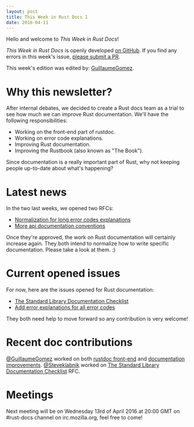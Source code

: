 ```yaml
---
layout: post
title: This Week in Rust Docs 1
date: 2016-04-11
---
```


Hello and welcome to *This Week in Rust Docs*!

*This Week in Rust Docs* is openly developed [on GitHub](https://github.com/GuillaumeGomez/this-week-in-rust-docs).
If you find any errors in this week's issue, [please submit a PR](https://github.com/GuillaumeGomez/this-week-in-rust-docs/pulls).

This week's edition was edited by: [GuillaumeGomez](https://github.com/GuillaumeGomez).

# Why this newsletter?

After internal debates, we decided to create a Rust docs team as a trial to see how much we can improve Rust documentation. We'll have the following responsibilities:

 * Working on the front-end part of rustdoc.
 * Working on error code explanations.
 * Improving Rust documentation.
 * Improving the Rustbook (also known as "The Book").

Since documentation is a really important part of Rust, why not keeping people up-to-date about what's happening?

# Latest news

In the two last weeks, we opened two RFCs:

 * [Normalization for long error codes explanations](https://github.com/rust-lang/rfcs/pull/1567)
 * [More api documentation conventions](https://github.com/rust-lang/rfcs/pull/1574)

Once they're approved, the work on Rust documentation will certainly increase again. They both intend to normalize how to write specific documentation. Please take a look at them. :)

# Current opened issues

For now, here are the issues opened for Rust documentation:

 * [The Standard Library Documentation Checklist](https://github.com/rust-lang/rust/issues/29329)
 * [Add error explanations for all error codes](https://github.com/rust-lang/rust/issues/32777)

They both need help to move forward so any contribution is very welcome!

# Recent doc contributions

[@GuillaumeGomez](https://github.com/GuillaumeGomez) worked on both [rustdoc front-end](https://github.com/rust-lang/rust/pull/32230) and [documentation improvements](https://github.com/rust-lang/rust/pulls?utf8=%E2%9C%93&q=is%3Apr+author%3AGuillaumeGomez+is%3Aclosed+32744+32581+32464+32452+32416).
[@Steveklabnik](https://github.com/steveklabnik) worked on [The Standard Library Documentation Checklist](https://github.com/rust-lang/rust/issues/29329) RFC.

# Meetings

Next meeting will be on Wednesday 13rd of April 2016 at 20:00 GMT on #rust-docs channel on irc.mozilla.org, feel free to come!
